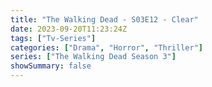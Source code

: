 ```yaml
---
title: "The Walking Dead - S03E12 - Clear"
date: 2023-09-20T11:23:24Z
tags: ["Tv-Series"]
categories: ["Drama", "Horror", "Thriller"]
series: ["The Walking Dead Season 3"]
showSummary: false
---
```


  <mux-player stream-type="on-demand"
  src="https://kp3d-my.sharepoint.com/personal/ryoo_kp3d_onmicrosoft_com/_layouts/15/download.aspx?share=ETC8nQqD2OxEjyIN87kL9uQB3OZI9nwTRr0FMxim3UneVg" metadata-video-title="The Walking Dead - S03E12 - Clear" prefer-playback="mse" controls>
  </mux-player>
  
  
  <script src="https://cdn.jsdelivr.net/npm/@mux/mux-player"></script>
  
   <script id="wv4vpmLP9mCRzuHqEh2qmDXrE4pX4TkLwBuu9o8XOUM" type="application/ld+json">
 {
  "@context": "https://schema.org/",
  "@type": "VideoObject",
  "name": "The Walking Dead - S03E12 - Clear",
  "contentUrl": "https://stream.mux.com/hz0202tnEvJegyvuM91DIrGjJHbcgn7Dms6cHRBzBpsyg.m3u8",
  "thumbnailUrl": "https://www.themoviedb.org/t/p/original/mu1zFlKK7pQbGbkCHDyRRQ6RMRW.jpg?width=314&fit_mode=preserve&time=25",
  "uploadDate": "2023-09-20T11:23:24Z",
}

</script>
